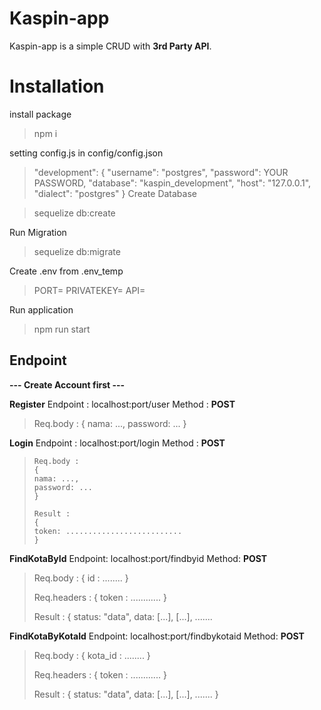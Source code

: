 # Kaspin-app

Kaspin-app is a simple CRUD with **3rd Party API**.


# Installation
install package

> npm i

setting config.js in config/config.json

>    "development":  {
>    "username":  "postgres",
>    "password":  YOUR PASSWORD,
>    "database":  "kaspin_development",
>    "host":  "127.0.0.1",
>    "dialect":  "postgres"
>   }
   Create Database

> sequelize db:create

Run Migration

> sequelize db:migrate

Create .env from .env_temp

>    PORT=
>    PRIVATEKEY=
>    API=

Run application

> npm run start

## Endpoint
**--- Create Account first ---**

**Register**
Endpoint : localhost:port/user
Method : **POST**

>    Req.body :
>    {
>    nama: ...,
>    password: ...
>    }

**Login**
Endpoint : localhost:port/login
Method : **POST**

>     Req.body :
>     {
>     nama: ...,
>     password: ...
>     }
>     
>     Result :
>     {
>     token: ..........................
>     }

**FindKotaById**
Endpoint: localhost:port/findbyid
Method: **POST**

>    Req.body :
>    {
>    id : ........
>    }
>    
>    Req.headers :
>    {
>    token : ............
>    }
>    
>    Result :
>    {
>    status: "data",
>    data: [...], [...], .......
    
**FindKotaByKotaId**
Endpoint: localhost:port/findbykotaid
Method: **POST**

>    Req.body :
>    {
>    kota_id : ........
>    }
>    
>    Req.headers :
>    {
>    token : ............
>    }
>    
>    Result :
>    {
>    status: "data",
>    data: [...], [...], .......
>    }
